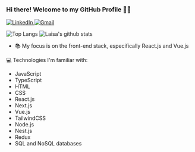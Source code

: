### Hi there! Welcome to my GitHub Profile :rainbow_flag:

<a href="https://www.linkedin.com/in/laisa-costa-748a5a170/">
<img alt="LinkedIn" src="https://img.shields.io/badge/-LinkedIn-282A36?style=for-the-badge&logo=Linkedin&logoColor=white)" />
</a>
<a href="mailto: laisadnevescosta@gmail.com">
<img alt="Gmail" src="https://img.shields.io/badge/-Email-282A36?style=for-the-badge&logo=Gmail&logoColor=white)" />
</a>

![Top Langs](https://github-readme-stats-git-masterrstaa-rickstaa.vercel.app/api/top-langs/?username=Azzyew&theme=radical&layout=compact&hide=css)
![Laisa's github stats](https://github-readme-stats-git-masterrstaa-rickstaa.vercel.app/api?username=Azzyew&show_icons=true&theme=radical&count_private=true&include_all_commits=true)


- :books:  My focus is on the front-end stack, especifically React.js and Vue.js

:computer: Technologies I'm familiar with:

- JavaScript
- TypeScript
- HTML
- CSS
- React.js
- Next.js
- Vue.js
- TailwindCSS
- Node.js
- Nest.js
- Redux
- SQL and NoSQL databases
